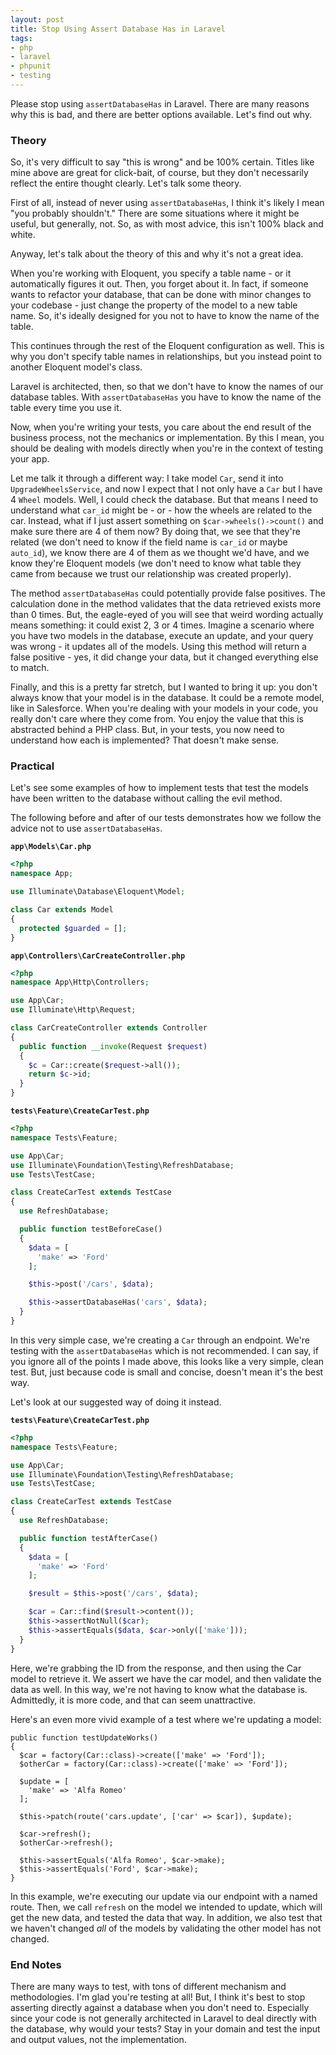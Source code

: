 ```yaml
---
layout: post
title: Stop Using Assert Database Has in Laravel
tags:
- php
- laravel
- phpunit
- testing
---
```

Please stop using `assertDatabaseHas` in Laravel.  There are many reasons why this is bad, and there are better options available.  Let's find out why.

### Theory

So, it's very difficult to say "this is wrong" and be 100% certain. Titles like mine above are great for click-bait, of course, but they don't necessarily reflect the entire thought clearly. Let's talk some theory.

First of all, instead of never using `assertDatabaseHas`, I think it's likely I mean "you probably shouldn't."  There are some situations where it might be useful, but generally, not.  So, as with most advice, this isn't 100% black and white.

Anyway, let's talk about the theory of this and why it's not a great idea.

When you're working with Eloquent, you specify a table name - or it automatically figures it out.  Then, you forget about it.  In fact, if someone wants to refactor your database, that can be done with minor changes to your codebase - just change the property of the model to a new table name.  So, it's ideally designed for you not to have to know the name of the table.

This continues through the rest of the Eloquent configuration as well.  This is why you don't specify table names in relationships, but you instead point to another Eloquent model's class.

Laravel is architected, then, so that we don't have to know the names of our database tables.  With `assertDatabaseHas` you have to know the name of the table every time you use it.

Now, when you're writing your tests, you care about the end result of the business process, not the mechanics or implementation. By this I mean, you should be dealing with models directly when you're in the context of testing your app. 

Let me talk it through a different way:  I take model `Car`, send it into `UpgradeWheelsService`, and now I expect that I not only have a `Car` but I have 4 `Wheel` models.  Well, I could check the database.  But that means I need to understand what `car_id` might be - or - how the wheels are related to the car.  Instead, what if I just assert something on `$car->wheels()->count()` and make sure there are 4 of them now?  By doing that, we see that they're related (we don't need to know if the field name is `car_id` or maybe `auto_id`), we know there are 4 of them as we thought we'd have, and we know they're Eloquent models (we don't need to know what table they came from because we trust our relationship was created properly).

The method `assertDatabaseHas` could potentially provide false positives.  The calculation done in the method validates that the data retrieved exists more than 0 times. But, the eagle-eyed of you will see that weird wording actually means something: it could exist 2, 3 or 4 times. Imagine a scenario where you have two models in the database, execute an update, and your query was wrong - it updates all of the models.  Using this method will return a false positive - yes, it did change your data, but it changed everything else to match.

Finally, and this is a pretty far stretch, but I wanted to bring it up: you don't always know that your model is in the database.  It could be a remote model, like in Salesforce. When you're dealing with your models in your code, you really don't care where they come from. You enjoy the value that this is abstracted behind a PHP class. But, in your tests, you now need to understand how each is implemented?  That doesn't make sense.

### Practical

Let's see some examples of how to implement tests that test the models have been written to the database without calling the evil method.

The following before and after of our tests demonstrates how we follow the advice not to use `assertDatabaseHas`.

**`app\Models\Car.php`**
```php
<?php
namespace App;

use Illuminate\Database\Eloquent\Model;

class Car extends Model
{
  protected $guarded = [];
}
```

**`app\Controllers\CarCreateController.php`**
```php
<?php
namespace App\Http\Controllers;

use App\Car;
use Illuminate\Http\Request;

class CarCreateController extends Controller
{
  public function __invoke(Request $request)
  {
    $c = Car::create($request->all());
    return $c->id;
  }
}
```

**`tests\Feature\CreateCarTest.php`**
```php
<?php
namespace Tests\Feature;

use App\Car;
use Illuminate\Foundation\Testing\RefreshDatabase;
use Tests\TestCase;

class CreateCarTest extends TestCase
{
  use RefreshDatabase;

  public function testBeforeCase()
  {
    $data = [
      'make' => 'Ford'
    ];

    $this->post('/cars', $data);

    $this->assertDatabaseHas('cars', $data);
  }
}
```

In this very simple case, we're creating a `Car` through an endpoint.  We're testing with the `assertDatabaseHas` which is not recommended.  I can say, if you ignore all of the points I made above, this looks like a very simple, clean test.  But, just because code is small and concise, doesn't mean it's the best way.

Let's look at our suggested way of doing it instead.

**`tests\Feature\CreateCarTest.php`**
```php
<?php
namespace Tests\Feature;

use App\Car;
use Illuminate\Foundation\Testing\RefreshDatabase;
use Tests\TestCase;

class CreateCarTest extends TestCase
{
  use RefreshDatabase;

  public function testAfterCase()
  {
    $data = [
      'make' => 'Ford'
    ];

    $result = $this->post('/cars', $data);

    $car = Car::find($result->content());
    $this->assertNotNull($car);
    $this->assertEquals($data, $car->only(['make']));
  }
}
```

Here, we're grabbing the ID from the response, and then using the Car model to retrieve it.  We assert we have the car model, and then validate the data as well.  In this way, we're not having to know what the database is.  Admittedly, it is more code, and that can seem unattractive.

Here's an even more vivid example of a test where we're updating a model:

```php?start_inline=1
public function testUpdateWorks()
{
  $car = factory(Car::class)->create(['make' => 'Ford']);
  $otherCar = factory(Car::class)->create(['make' => 'Ford']);
  
  $update = [
    'make' => 'Alfa Romeo'
  ];

  $this->patch(route('cars.update', ['car' => $car]), $update);
  
  $car->refresh();
  $otherCar->refresh();
  
  $this->assertEquals('Alfa Romeo', $car->make);
  $this->assertEquals('Ford', $car->make);
}
```

In this example, we're executing our update via our endpoint with a named route.  Then, we call `refresh` on the model we intended to update, which will get the new data, and tested the data that way.  In addition, we also test that we haven't changed _all_ of the models by validating the other model has not changed.

### End Notes

There are many ways to test, with tons of different mechanism and methodologies. I'm glad you're testing at all!  But, I think it's best to stop asserting directly against a database when you don't need to. Especially since your code is not generally architected in Laravel to deal directly with the database, why would your tests?  Stay in your domain and test the input and output values, not the implementation.